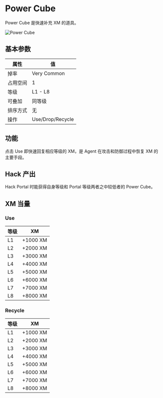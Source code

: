 # Power Cube

Power Cube 是快速补充 XM 的道具。

![Power Cube](images/power_cube.png)

## 基本参数

| 属性 | 值 |
|-|-|
| 掉率 | Very Common |
| 占用空间 | 1 |
| 等级 | L1 - L8 |
| 可叠加 | 同等级 |
| 排序方式 | 无 |
| 操作 | Use/Drop/Recycle |

## 功能

点击 Use 即快速回复相应等级的 XM，是 Agent 在攻击和防御过程中恢复 XM 的主要手段。

## Hack 产出

Hack Portal 时能获得自身等级和 Portal 等级两者之中较低者的 Power Cube。

## XM 当量

### Use

| 等级 | XM |
|-|-|
| L1 | +1000 XM |
| L2 | +2000 XM |
| L3 | +3000 XM |
| L4 | +4000 XM |
| L5 | +5000 XM |
| L6 | +6000 XM |
| L7 | +7000 XM |
| L8 | +8000 XM |

### Recycle

| 等级 | XM |
|-|-|
| L1 | +1000 XM |
| L2 | +2000 XM |
| L3 | +3000 XM |
| L4 | +4000 XM |
| L5 | +5000 XM |
| L6 | +6000 XM |
| L7 | +7000 XM |
| L8 | +8000 XM |
